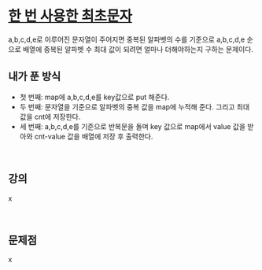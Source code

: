 # [한 번 사용한 최초문자](https://github.com/malvr00/Java-algorithm/blob/master/lecture2/stap2/stap2-2/src/Main.java)

a,b,c,d,e로 이루어진 문자열이 주어지면 중복된 알파벳의 수를 기준으로 a,b,c,d,e 순으로 배열에 중복된 알파벳 수 최대 값이 되려면 얼마나 더해야하는지 구하는 문제이다.<br/>

## 내가 푼 방식
* 첫 번째: map에 a,b,c,d,e를 key값으로 put 해준다.
* 두 번째: 문자열을 기준으로 알파벳의 중복 값을 map에 누적해 준다. 그리고 최대 값을 cnt에 저장한다.
* 세 번째: a,b,c,d,e를 기준으로 반복문을 돌며 key 값으로 map에서 value 값을 받아와 cnt-value 값을 배열에 저장 후 출력한다.


<br/>

## 강의
x

<br/>

## 문제점
x

